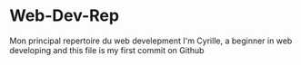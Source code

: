 # Web-Dev-Rep
Mon principal repertoire du web develepment
I'm Cyrille, a beginner in web developing and this file is my first commit on Github
